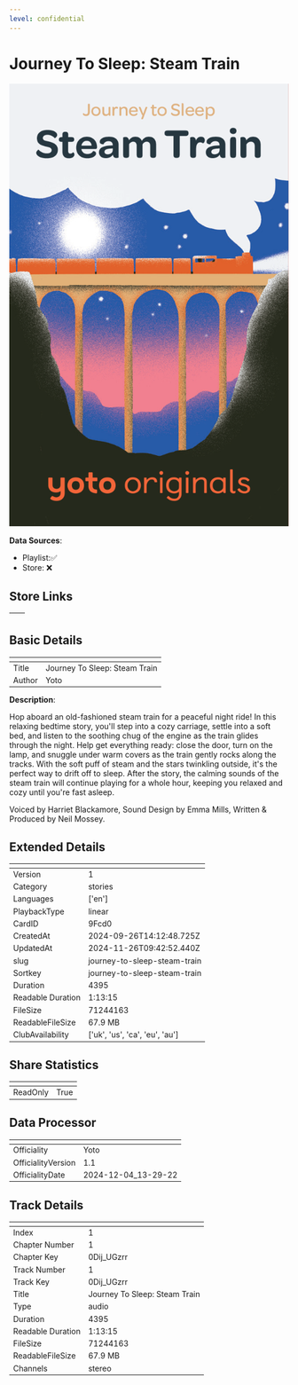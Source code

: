 ```yaml
---
level: confidential
---
```

# Journey To Sleep: Steam Train

![card_[9Fcd0].png](../../img/cards/card_[9Fcd0].png)

**Data Sources**: 

- Playlist:✅
- Store: ❌


## Store Links

| <!-- --> | <!-- --> |
| - | - |


## Basic Details

| <!-- --> | <!-- --> |
| - | - |
| Title | Journey To Sleep: Steam Train |
| Author | Yoto |

**Description**:

Hop aboard an old-fashioned steam train for a peaceful night ride! In this relaxing bedtime story, you'll step into a cozy carriage, settle into a soft bed, and listen to the soothing chug of the engine as the train glides through the night.  Help get everything ready: close the door, turn on the lamp, and snuggle under warm covers as the train gently rocks along the tracks. With the soft puff of steam and the stars twinkling outside, it's the perfect way to drift off to sleep.  After the story, the calming sounds of the steam train will continue playing for a whole hour, keeping you relaxed and cozy until you're fast asleep. 
 
Voiced by Harriet Blackamore, Sound Design by Emma Mills, Written & Produced by Neil Mossey.


## Extended Details

| <!-- --> | <!-- --> |
| - | - |
| Version | 1 |
| Category | stories |
| Languages | ['en'] |
| PlaybackType | linear |
| CardID | 9Fcd0 |
| CreatedAt | 2024-09-26T14:12:48.725Z |
| UpdatedAt | 2024-11-26T09:42:52.440Z |
| slug | journey-to-sleep-steam-train |
| Sortkey | journey-to-sleep-steam-train |
| Duration | 4395 |
| Readable Duration | 1:13:15 |
| FileSize | 71244163 |
| ReadableFileSize | 67.9 MB |
| ClubAvailability | ['uk', 'us', 'ca', 'eu', 'au'] |


## Share Statistics

| <!-- --> | <!-- --> |
| - | - |
| ReadOnly | True |


## Data Processor

| <!-- --> | <!-- --> |
| - | - |
| Officiality | Yoto
| OfficialityVersion | 1.1
| OfficialityDate | 2024-12-04_13-29-22


## Track Details

| <!-- --> | <!-- --> |
| - | - |
| Index | 1 |
| Chapter Number | 1 |
| Chapter Key | 0Dij_UGzrr |
| Track Number | 1 |
| Track Key | 0Dij_UGzrr |
| Title | Journey To Sleep: Steam Train |
| Type | audio |
| Duration | 4395 |
| Readable Duration | 1:13:15 |
| FileSize | 71244163 |
| ReadableFileSize | 67.9 MB |
| Channels | stereo |

